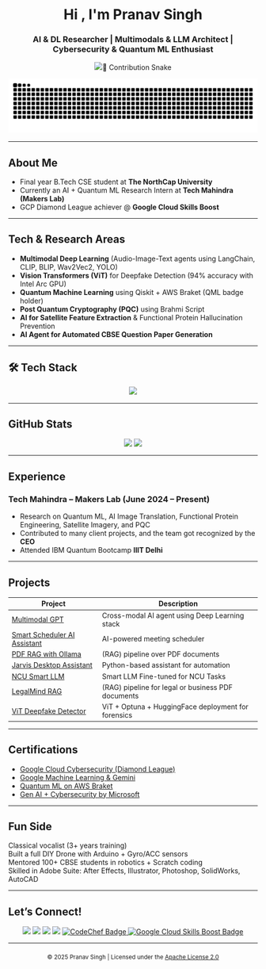 <h1 align="center">Hi , I'm Pranav Singh</h1>
<h3 align="center">AI & DL Researcher | Multimodals & LLM Architect | Cybersecurity & Quantum ML Enthusiast</h3>

<p align="center">
  <img src="https://readme-typing-svg.herokuapp.com?
</p>
---

## 🐍 Contribution Snake

<p align="center">
  <img src="https://raw.githubusercontent.com/pranav271103/pranav271103/output/github-contribution-grid-snake-dark.svg?palette=github-dark" alt="snake animation dark" />
</p>


---

##  About Me

-  Final year B.Tech CSE student at **The NorthCap University**
-  Currently an AI + Quantum ML Research Intern at **Tech Mahindra (Makers Lab)**  
-  GCP Diamond League achiever @ **Google Cloud Skills Boost**  

---

##  Tech & Research Areas

- **Multimodal Deep Learning** (Audio-Image-Text agents using LangChain, CLIP, BLIP, Wav2Vec2, YOLO)
- **Vision Transformers (ViT)** for Deepfake Detection (94% accuracy with Intel Arc GPU)
- **Quantum Machine Learning** using Qiskit + AWS Braket (QML badge holder)
- **Post Quantum Cryptography (PQC)** using Brahmi Script
- **AI for Satellite Feature Extraction** & Functional Protein Hallucination Prevention
- **AI Agent for Automated CBSE Question Paper Generation**

---

## 🛠 Tech Stack

<p align="center">
  <img src="https://skillicons.dev/icons?i=python,tensorflow,pytorch,java,c,html,css,git,linux,raspberrypi,vscode,gcp&theme=light" />
</p>

---

##  GitHub Stats

<p align="center">
  <img src="https://github-readme-stats.vercel.app/api?username=pranav271103&show_icons=true&theme=tokyonight" />
  <img src="https://github-readme-stats.vercel.app/api/top-langs/?username=pranav271103&layout=compact&theme=tokyonight" />
</p>

---

##  Experience

###  Tech Mahindra – Makers Lab (June 2024 – Present)
- Research on Quantum ML, AI Image Translation, Functional Protein Engineering, Satellite Imagery, and PQC
- Contributed to many client projects, and the team got recognized by the **CEO**
- Attended IBM Quantum Bootcamp **IIIT Delhi**

---

##  Projects

| Project | Description |
|--------|-------------|
|  [Multimodal GPT](https://github.com/pranav271103/MultiModal-AI.git) | Cross-modal AI agent using Deep Learning stack |
|  [Smart Scheduler AI Assistant](https://github.com/pranav271103/smart_scheduler_ai_agent) | AI-powered meeting scheduler |
|  [PDF RAG with Ollama](https://github.com/pranav271103/ollama-pdf-rag) | (RAG) pipeline over PDF documents |
|  [Jarvis Desktop Assistant](https://github.com/pranav271103/Jarvis-Assistant.git) | Python-based assistant for automation |
|  [NCU Smart LLM](https://github.com/pranav271103/ncu-smartllm) | Smart LLM Fine-tuned for NCU Tasks |
|  [LegalMind RAG](https://github.com/pranav271103/LegalMindRAG) | (RAG) pipeline for legal or business PDF documents|
|  [ViT Deepfake Detector](https://huggingface.co/pranav2711/VisionTransformerDigitalForensics) | ViT + Optuna + HuggingFace deployment for forensics |

---

##  Certifications

-  [Google Cloud Cybersecurity (Diamond League)](https://www.credly.com/badges/f13c295b-2510-41e2-b052-0f1f508dd1f8/public_url)
-  [Google Machine Learning & Gemini](https://www.cloudskillsboost.google/public_profiles/aebfcf81-7b87-44a1-a963-b23e8551cb34)
-  [Quantum ML on AWS Braket](https://www.credly.com/badges/c8469a7c-8dd9-4e23-84ab-4e54ba6ae6f3/public_url)
-  [Gen AI + Cybersecurity by Microsoft](https://www.credly.com/badges/75f89de7-d95f-43e2-ae5b-11fe505eb8c3/public_url)

---

##  Fun Side

 Classical vocalist (3+ years training)  
 Built a full DIY Drone with Arduino + Gyro/ACC sensors  
 Mentored 100+ CBSE students in robotics + Scratch coding  
 Skilled in Adobe Suite: After Effects, Illustrator, Photoshop, SolidWorks, AutoCAD

---

##  Let’s Connect!

<p align="center">
  <a href="mailto:pranav.singh01010101@gmail.com"><img src="https://img.shields.io/badge/Gmail-red?style=for-the-badge&logo=gmail&logoColor=white"></a>
  <a href="https://linkedin.com/in/pranavhere"><img src="https://img.shields.io/badge/LinkedIn-blue?style=for-the-badge&logo=linkedin&logoColor=white"></a>
  <a href="https://github.com/pranav271103"><img src="https://img.shields.io/badge/GitHub-121011?style=for-the-badge&logo=github&logoColor=white"></a>
  <a href="https://instagram.com/_pranav2003"><img src="https://img.shields.io/badge/Instagram-%23E4405F?style=for-the-badge&logo=instagram&logoColor=white"></a>
  <a href="https://www.codechef.com/users/pranav22csu134" target="_blank">
    <img src="https://img.shields.io/badge/CodeChef-5B4638?style=for-the-badge&logo=codechef&logoColor=white" alt="CodeChef Badge" />
  </a>
  <a href="https://www.cloudskillsboost.google/public_profiles/aebfcf81-7b87-44a1-a963-b23e8551cb34" target="_blank">
    <img src="https://img.shields.io/badge/Google%20Cloud-4285F4?style=for-the-badge&logo=googlecloud&logoColor=white" alt="Google Cloud Skills Boost Badge" />
  </a>
</p>

---

<!-- Apache License -->
<p align="center">
  <sub>© 2025 Pranav Singh | Licensed under the <a href="https://www.apache.org/licenses/LICENSE-2.0">Apache License 2.0</a></sub>
</p>

